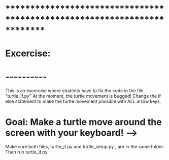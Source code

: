 # ************************************************************************
# Excercise:
# ----------

This is an excercise where students have to fix the code in the file "turtle_if.py"
At the moment, the turtle movement is bugged! 
Change the if else statement to make the turtle movement possible with ALL arrow keys.

# Goal: Make a turtle move around the screen with your keyboard! -->

Make sure both files, turtle_if.py and turtle_setup.py , are in the same folder.
Then run turtle_if.py
